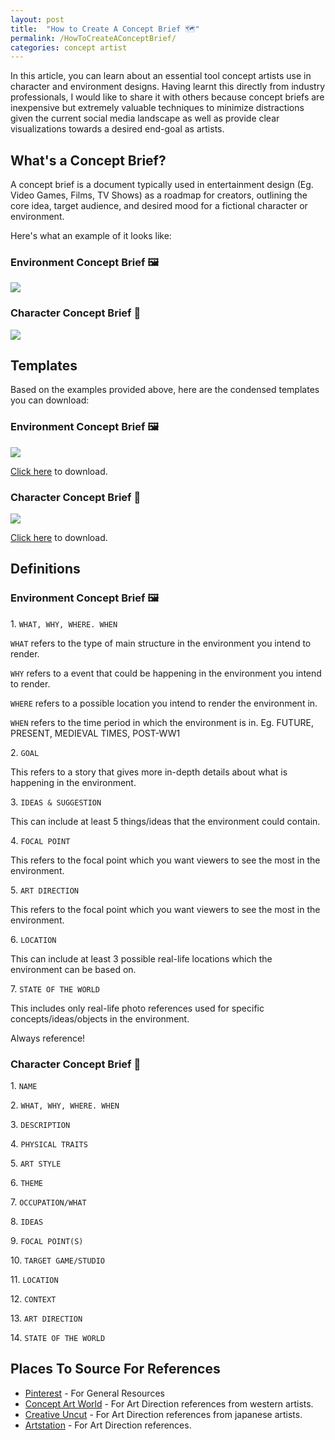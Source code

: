 ```yaml
---
layout: post
title:  "How to Create A Concept Brief 🗺️"
permalink: /HowToCreateAConceptBrief/
categories: concept artist
---
```


In this article, you can learn about an essential tool concept artists use in character and environment designs. Having learnt this directly from industry professionals, I would like to share it with others because concept briefs are inexpensive but extremely valuable techniques to minimize distractions given the current social media landscape as well as provide clear visualizations towards a desired end-goal as artists.

##  **What's a Concept Brief?**

A concept brief is a document typically used in entertainment design (Eg. Video Games, Films, TV Shows) as a roadmap for creators, outlining the core idea, target audience, and desired mood for a fictional character or environment.

Here's what an example of it looks like:

### Environment Concept Brief 🖼️
![](/img/2024_04_05/env_concept_brief.png)

### Character Concept Brief 👤
![](/img/2024_04_05/char_concept_brief.png)

## **Templates**

Based on the examples provided above, here are the condensed templates you can download:

### Environment Concept Brief 🖼️
![](/img/2024_04_05/ed_concept_brief_template.png)

[Click here](https://github.com/cardboardcode/cardboardcode.github.io/raw/main/img/2024_04_05/ed_concept_brief_template.pur) to download.

### Character Concept Brief 👤
![](/img/2024_04_05/char_concept_brief_template.png)

[Click here](https://github.com/cardboardcode/cardboardcode.github.io/raw/main/img/2024_04_05/char_concept_brief_template.pur) to download.

## **Definitions**

### Environment Concept Brief 🖼️

1\. `WHAT, WHY, WHERE. WHEN`

`WHAT` refers to the type of main structure in the environment you intend to render.

`WHY` refers to a event that could be happening in the environment you intend to render.

`WHERE` refers to a possible location you intend to render the environment in.

`WHEN` refers to the time period in which the environment is in. Eg. FUTURE, PRESENT, MEDIEVAL TIMES, POST-WW1

2\. `GOAL`

This refers to a story that gives more in-depth details about what is happening in the environment.

3\. `IDEAS & SUGGESTION`

This can include at least 5 things/ideas that the environment could contain.

4\. `FOCAL POINT`

This refers to the focal point which you want viewers to see the most in the environment.

5\. `ART DIRECTION`

This refers to the focal point which you want viewers to see the most in the environment.

6\. `LOCATION`

This can include at least 3 possible real-life locations which the environment can be based on.

7\. `STATE OF THE WORLD`

This includes only real-life photo references used for specific concepts/ideas/objects in the environment.

Always reference!

### Character Concept Brief 👤

1\. `NAME`

2\. `WHAT, WHY, WHERE. WHEN`

3\. `DESCRIPTION`

4\. `PHYSICAL TRAITS`

5\. `ART STYLE`

6\. `THEME`

7\. `OCCUPATION/WHAT`

8\. `IDEAS`

9\. `FOCAL POINT(S)`

10\. `TARGET GAME/STUDIO`

11\. `LOCATION`

12\. `CONTEXT`

13\. `ART DIRECTION`

14\. `STATE OF THE WORLD`

## **Places To Source For References**

- [Pinterest](https://www.pinterest.com/) - For General Resources
- [Concept Art World](https://conceptartworld.com/) - For Art Direction references from western artists.
- [Creative Uncut](https://www.creativeuncut.com/) - For Art Direction references from japanese artists.
- [Artstation](https://www.artstation.com/) - For Art Direction references.

